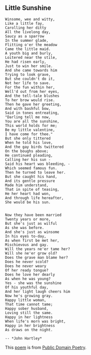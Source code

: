 ## Little Sunshine  
    
    Winsome, wee and witty,
    Like a little fay,
    Carolling her ditty
    All the livelong day,
    Saucy as a sparrow
    In the summer glade,
    Flitting o'er the meadow
    Came the little maid.
    A youth big and burly,
    Loitered near the stile,
    He had risen early,
    Just to win her smile.
    And she came towards him
    Trying to look grave,
    But she couldn't do it,
    Not her life to save.
    For the fun within her,
    Well'd out from her eyes,
    And the tell-tale blushes
    To her brow would rise.
    Then he gave her greeting,
    And with bashful bow,
    Said in tones entreating,
    "Darling tell me now,
    You are all the sunshine,
    This world holds for me;
    Be my little valentine,
    I have come for thee."
    But she only tittered
    When he told his love,
    And the gay birds twittered
    On the boughs above;
    He continued pleading,
    Calling her his sun - 
    Said his heart was bleeding, - 
    Which seemed famous fun.
    Then he turned to leave her.
    But she caught his hand,
    And its gentle pressure
    Made him understand,
    That in spite of teasing,
    He her heart had won,
    And through life hereafter,
    She would be his sun.
    

    Now they have been married
    Twenty years or more,
    But she's just as wilful
    As she was before.
    And she's just as winsome
    In his eyes to-day,
    As when first be met her,
    Mischievous and gay.
    Will the years ne'er tame her?
    Will she ne'er grow old?
    Does the grave man blame her?
    Does he never scold?
    Does he never weary
    Of her ready tongue?
    Does he love her dearly
    As when he was young?
    Yes - she was the sunshine
    Of his youthful day,
    And her light laugh cheers him
    Now he's growing gray.
    Happy little woman,
    That time cannot tame;
    Happy sober husband,
    Loving still the same.
    Happy in her lightness
    When life's morn was bright,
    Happy in her brightness
    As draws on the night.
    
    -- *John Hartley*
    
  This [poem](http://www.public-domain-poetry.com/john-hartley/little-sunshine-18036) is from [Public Domain Poetry](http://www.public-domain-poetry.com).

